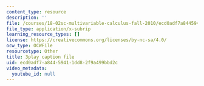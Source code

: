 ```yaml
---
content_type: resource
description: ''
file: /courses/18-02sc-multivariable-calculus-fall-2010/ecd0adf7a84459411dd82f9a499bbd2c_HyqBcD_e_Uw.srt
file_type: application/x-subrip
learning_resource_types: []
license: https://creativecommons.org/licenses/by-nc-sa/4.0/
ocw_type: OCWFile
resourcetype: Other
title: 3play caption file
uid: ecd0adf7-a844-5941-1dd8-2f9a499bbd2c
video_metadata:
  youtube_id: null
---
```

